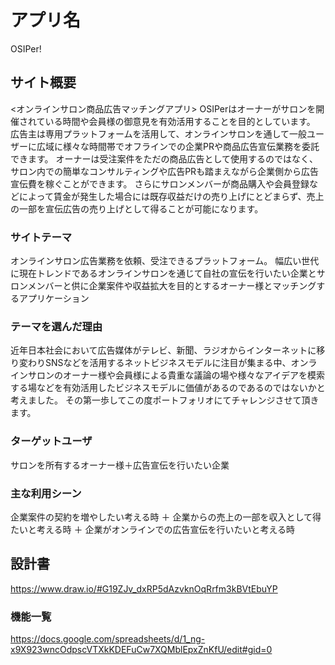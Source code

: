 # アプリ名
OSIPer!  

## サイト概要
<オンラインサロン商品広告マッチングアプリ> 
OSIPerはオーナーがサロンを開催されている時間や会員様の御意見を有効活用することを目的としています。
広告主は専用プラットフォームを活用して、オンラインサロンを通して一般ユーザーに広域に様々な時間帯でオフラインでの企業PRや商品広告宣伝業務を委託できます。 オーナーは受注案件をただの商品広告として使用するのではなく、サロン内での簡単なコンサルティングや広告PRも踏まえながら企業側から広告宣伝費を稼ぐことができます。 さらにサロンメンバーが商品購入や会員登録などによって賃金が発生した場合には既存収益だけの売り上げにとどまらず、売上の一部を宣伝広告の売り上げとして得ることが可能になります。

### サイトテーマ
オンラインサロン広告業務を依頼、受注できるプラットフォーム。 幅広い世代に現在トレンドであるオンラインサロンを通じて自社の宣伝を行いたい企業とサロンメンバーと供に企業案件や収益拡大を目的とするオーナー様とマッチングするアプリケーション

### テーマを選んだ理由
近年日本社会において広告媒体がテレビ、新聞、ラジオからインターネットに移り変わりSNSなどを活用するネットビジネスモデルに注目が集まる中、オンラインサロンのオーナー様や会員様による貴重な議論の場や様々なアイデアを模索する場などを有効活用したビジネスモデルに価値があるのであるのではないかと考えました。
その第一歩してこの度ポートフォリオにてチャレンジさせて頂きます。

### ターゲットユーザ
サロンを所有するオーナー様＋広告宣伝を行いたい企業

### 主な利用シーン
企業案件の契約を増やしたい考える時 ＋ 企業からの売上の一部を収入として得たいと考える時 ＋ 企業がオンラインでの広告宣伝を行いたいと考える時

## 設計書
https://www.draw.io/#G19ZJv_dxRP5dAzvknOqRrfm3kBVtEbuYP


### 機能一覧
https://docs.google.com/spreadsheets/d/1_ng-x9X923wncOdpscVTXkKDEFuCw7XQMblEpxZnKfU/edit#gid=0